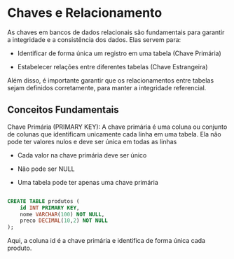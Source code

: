# Chaves e Relacionamento

As chaves em bancos de dados relacionais são fundamentais para garantir a integridade e a consistência dos dados. Elas servem para:

- Identificar de forma única um registro em uma tabela (Chave Primária)

- Estabelecer relações entre diferentes tabelas (Chave Estrangeira)

Além disso, é importante garantir que os relacionamentos entre tabelas sejam definidos corretamente, para manter a integridade referencial.

## Conceitos Fundamentais

Chave Primária (PRIMARY KEY): A chave primária é uma coluna ou conjunto de colunas que identificam unicamente cada linha em uma tabela. Ela não pode ter valores nulos e deve ser única em todas as linhas

- Cada valor na chave primária deve ser único

- Não pode ser NULL

- Uma tabela pode ter apenas uma chave primária

``` SQL

CREATE TABLE produtos (
    id INT PRIMARY KEY, 
    nome VARCHAR(100) NOT NULL,
    preco DECIMAL(10,2) NOT NULL
);

```

Aqui, a coluna id é a chave primária e identifica de forma única cada produto.